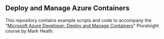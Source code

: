 ## Deploy and Manage Azure Containers

This repository contains example scripts and code to accompany the "[Microsoft Azure Developer: Deploy and Manage Containers](https://pluralsight.pxf.io/c/1192349/424552/7490?u=www%2Epluralsight%2Ecom%2Fcourses%2Fmicrosoft-azure-containers-deploying-managing)" Pluralsight course by Mark Heath.